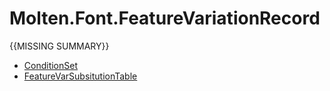 ﻿  
# Molten.Font.FeatureVariationRecord
{{MISSING SUMMARY}}
  
*  [ConditionSet](docs/Molten.Font/Molten/Font/FeatureVariationRecord/ConditionSet.md)  
*  [FeatureVarSubsitutionTable](docs/Molten.Font/Molten/Font/FeatureVariationRecord/FeatureVarSubsitutionTable.md)